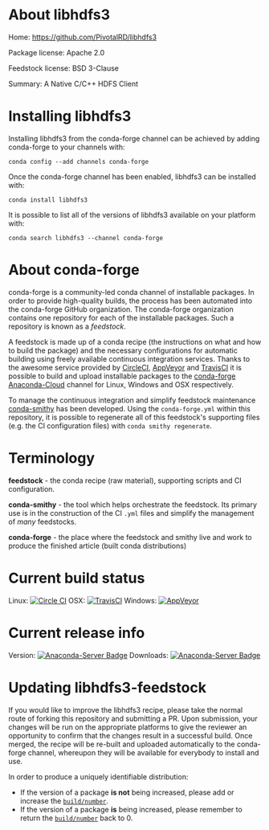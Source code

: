 About libhdfs3
==============

Home: https://github.com/PivotalRD/libhdfs3

Package license: Apache 2.0

Feedstock license: BSD 3-Clause

Summary: A Native C/C++ HDFS Client



Installing libhdfs3
===================

Installing libhdfs3 from the conda-forge channel can be achieved by adding conda-forge to your channels with:

```
conda config --add channels conda-forge
```

Once the conda-forge channel has been enabled, libhdfs3 can be installed with:

```
conda install libhdfs3
```

It is possible to list all of the versions of libhdfs3 available on your platform with:

```
conda search libhdfs3 --channel conda-forge
```


About conda-forge
=================

conda-forge is a community-led conda channel of installable packages.
In order to provide high-quality builds, the process has been automated into the
conda-forge GitHub organization. The conda-forge organization contains one repository 
for each of the installable packages. Such a repository is known as a *feedstock*.

A feedstock is made up of a conda recipe (the instructions on what and how to build
the package) and the necessary configurations for automatic building using freely
available continuous integration services. Thanks to the awesome service provided by
[CircleCI](https://circleci.com/), [AppVeyor](http://www.appveyor.com/)
and [TravisCI](https://travis-ci.org/) it is possible to build and upload installable
packages to the [conda-forge](https://anaconda.org/conda-forge)
[Anaconda-Cloud](http://docs.anaconda.org/) channel for Linux, Windows and OSX respectively.

To manage the continuous integration and simplify feedstock maintenance
[conda-smithy](http://github.com/conda-forge/conda-smithy) has been developed.
Using the ``conda-forge.yml`` within this repository, it is possible to regenerate all of
this feedstock's supporting files (e.g. the CI configuration files) with ``conda smithy regenerate``.


Terminology
===========

**feedstock** - the conda recipe (raw material), supporting scripts and CI configuration.

**conda-smithy** - the tool which helps orchestrate the feedstock.
                   Its primary use is in the construction of the CI ``.yml`` files
                   and simplify the management of *many* feedstocks.

**conda-forge** - the place where the feedstock and smithy live and work to
                  produce the finished article (built conda distributions)

Current build status
====================

Linux: [![Circle CI](https://circleci.com/gh/conda-forge/libhdfs3-feedstock.svg?style=svg)](https://circleci.com/gh/conda-forge/libhdfs3-feedstock)
OSX: [![TravisCI](https://travis-ci.org/conda-forge/libhdfs3-feedstock.svg?branch=master)](https://travis-ci.org/conda-forge/libhdfs3-feedstock) 
Windows: [![AppVeyor](https://ci.appveyor.com/api/projects/status/github/conda-forge/libhdfs3-feedstock?svg=True)](https://ci.appveyor.com/project/conda-forge/libhdfs3-feedstock/branch/master)

Current release info
====================
Version: [![Anaconda-Server Badge](https://anaconda.org/conda-forge/libhdfs3/badges/version.svg)](https://anaconda.org/conda-forge/libhdfs3)
Downloads: [![Anaconda-Server Badge](https://anaconda.org/conda-forge/libhdfs3/badges/downloads.svg)](https://anaconda.org/conda-forge/libhdfs3)


Updating libhdfs3-feedstock
===========================

If you would like to improve the libhdfs3 recipe, please take the normal
route of forking this repository and submitting a PR. Upon submission, your changes will
be run on the appropriate platforms to give the reviewer an opportunity to confirm that the
changes result in a successful build. Once merged, the recipe will be re-built and uploaded
automatically to the conda-forge channel, whereupon they will be available for everybody to
install and use.

In order to produce a uniquely identifiable distribution:
 * If the version of a package **is not** being increased, please add or increase
   the [``build/number``](http://conda.pydata.org/docs/building/meta-yaml.html#build-number-and-string). 
 * If the version of a package **is** being increased, please remember to return
   the [``build/number``](http://conda.pydata.org/docs/building/meta-yaml.html#build-number-and-string)
   back to 0.
